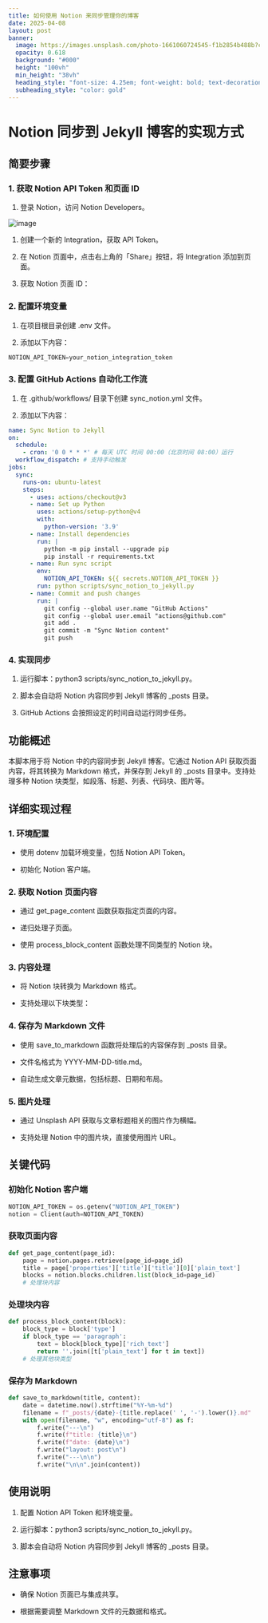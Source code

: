 ```yaml
---
title: 如何使用 Notion 来同步管理你的博客
date: 2025-04-08
layout: post
banner:
  image: https://images.unsplash.com/photo-1661060724545-f1b2854b488b?crop=entropy&cs=tinysrgb&fit=max&fm=jpg&ixid=M3w2OTIwMzJ8MHwxfHJhbmRvbXx8fHx8fHx8fDE3NDQwODYyNjZ8&ixlib=rb-4.0.3&q=80&w=1080
  opacity: 0.618
  background: "#000"
  height: "100vh"
  min_height: "38vh"
  heading_style: "font-size: 4.25em; font-weight: bold; text-decoration: underline"
  subheading_style: "color: gold"
---
```


# Notion 同步到 Jekyll 博客的实现方式

## 简要步骤

### 1. 获取 Notion API Token 和页面 ID

1. 登录 Notion，访问 Notion Developers。

![image](https://prod-files-secure.s3.us-west-2.amazonaws.com/a7a0cc5a-89b9-4cda-8686-1fba0ca52f40/d19c1afe-dea5-4312-9333-786b0ba83054/image.png?X-Amz-Algorithm=AWS4-HMAC-SHA256&X-Amz-Content-Sha256=UNSIGNED-PAYLOAD&X-Amz-Credential=ASIAZI2LB4666T3YMSIJ%2F20250408%2Fus-west-2%2Fs3%2Faws4_request&X-Amz-Date=20250408T042426Z&X-Amz-Expires=3600&X-Amz-Security-Token=IQoJb3JpZ2luX2VjEPT%2F%2F%2F%2F%2F%2F%2F%2F%2F%2FwEaCXVzLXdlc3QtMiJHMEUCIQDXfz%2BtXhkociMSOJn2xAGBjaxkyu3dKD%2FW4QYsuLXD1gIgWB50FWrjhichi3MNc4ctPYkq8k87Mow7bNiFD%2FU2nQ4q%2FwMIbRAAGgw2Mzc0MjMxODM4MDUiDExYS5cjaaD0g2yndyrcA%2BmbIeWejkJAaxPefmz2hbcBHT9eHqlTBMKJfdxph7V%2B6RbRlz6hG2I3JJpdSRjOU0GCCM5H9UtPy%2BXw%2F8IwRZCJiOr2lQUpghplyKUuKJ5u%2BpZVYmwlN3QQt4%2FB%2B1qQ%2FDr1j2Huyj8UOZlolZz9Avc%2Bq9f%2F096FAtcLgWhzFAaCvAkZNCSxfkhpnfPYJt%2FAX%2B1%2FiHbUxtaST4YP7CfXdb55MP5eq09GHb6PB6UEWSoH4wgHfT1B7kt%2B4tIjVGrrmMy7oXuWZIiDtUYNydmFkquVaXQ2lhVbzBX9lsKTJNIpXcspfowqnmr0lbCaE6B2Di9IVUdZyGzV5sDnJTavlr00j8%2Bak21WMOXKSRpvyCZTLmhx7Fdz8lImt%2BPHR%2FuyKFQOawnrEAM2K7ZuLzH3HaoY%2BqfQKAh37au2Pl9Rcr5o%2BKrTeZrxOxdbnNAluou4n3nMB5wnlwX%2Bz7kvXvaoEF8KSUG7y1qjrXC%2BqV3CK6Xg%2F%2B7FKbwGAuMSQzwCufZru3nMQtlFd9IdeiL8qAfOo6%2Fb2ohKMmX4Z3WXgyCntO8tjrNp7oECKnfP%2Fz31H3exP4pSYBYPZxum1uitctLYLo7Xyarh9XEHY5wVwDBOOUZ2BuzBndxXRzTpdMqOMNi40r8GOqUB6%2Fq7fszRr6ylAIU7n%2BLJosOfmKqN45dYVWY9qawTmjqi%2BI71gHBlZyMHmWYwE6vBF0H47DloRKAuJoQIVNelRUKqv7hc4HMXkVQNL9LAo0S401uPwCYiwm3zKa%2FI%2FvLsUFv%2F47NGhW5sLpDeby9U3xsVJmigQH10csS4g9A%2B2guEIwjijyGtM1WyeIF2yoy2r29%2B17MzucXJAS4CAnhTn0Wl9CeB&X-Amz-Signature=1af1b7b5ce14d4303ffc975aae0358a955991fb83ef26cb664a77184da9f7f0f&X-Amz-SignedHeaders=host&x-id=GetObject)

1. 创建一个新的 Integration，获取 API Token。

1. 在 Notion 页面中，点击右上角的「Share」按钮，将 Integration 添加到页面。

1. 获取 Notion 页面 ID：


### 2. 配置环境变量

1. 在项目根目录创建 .env 文件。

1. 添加以下内容：

```javascript
NOTION_API_TOKEN=your_notion_integration_token
```

### 3. 配置 GitHub Actions 自动化工作流

1. 在 .github/workflows/ 目录下创建 sync_notion.yml 文件。

1. 添加以下内容：

```yaml
name: Sync Notion to Jekyll
on:
  schedule:
    - cron: '0 0 * * *' # 每天 UTC 时间 00:00（北京时间 08:00）运行
  workflow_dispatch: # 支持手动触发
jobs:
  sync:
    runs-on: ubuntu-latest
    steps:
      - uses: actions/checkout@v3
      - name: Set up Python
        uses: actions/setup-python@v4
        with:
          python-version: '3.9'
      - name: Install dependencies
        run: |
          python -m pip install --upgrade pip
          pip install -r requirements.txt
      - name: Run sync script
        env:
          NOTION_API_TOKEN: ${{ secrets.NOTION_API_TOKEN }}
        run: python scripts/sync_notion_to_jekyll.py
      - name: Commit and push changes
        run: |
          git config --global user.name "GitHub Actions"
          git config --global user.email "actions@github.com"
          git add .
          git commit -m "Sync Notion content"
          git push
```

### 4. 实现同步

1. 运行脚本：python3 scripts/sync_notion_to_jekyll.py。

1. 脚本会自动将 Notion 内容同步到 Jekyll 博客的 _posts 目录。

1. GitHub Actions 会按照设定的时间自动运行同步任务。

## 功能概述

本脚本用于将 Notion 中的内容同步到 Jekyll 博客。它通过 Notion API 获取页面内容，将其转换为 Markdown 格式，并保存到 Jekyll 的 _posts 目录中。支持处理多种 Notion 块类型，如段落、标题、列表、代码块、图片等。

## 详细实现过程

### 1. 环境配置

- 使用 dotenv 加载环境变量，包括 Notion API Token。

- 初始化 Notion 客户端。

### 2. 获取 Notion 页面内容

- 通过 get_page_content 函数获取指定页面的内容。

- 递归处理子页面。

- 使用 process_block_content 函数处理不同类型的 Notion 块。

### 3. 内容处理

- 将 Notion 块转换为 Markdown 格式。

- 支持处理以下块类型：


### 4. 保存为 Markdown 文件

- 使用 save_to_markdown 函数将处理后的内容保存到 _posts 目录。

- 文件名格式为 YYYY-MM-DD-title.md。

- 自动生成文章元数据，包括标题、日期和布局。

### 5. 图片处理

- 通过 Unsplash API 获取与文章标题相关的图片作为横幅。

- 支持处理 Notion 中的图片块，直接使用图片 URL。

## 关键代码

### 初始化 Notion 客户端

```python
NOTION_API_TOKEN = os.getenv("NOTION_API_TOKEN")
notion = Client(auth=NOTION_API_TOKEN)
```

### 获取页面内容

```python
def get_page_content(page_id):
    page = notion.pages.retrieve(page_id=page_id)
    title = page['properties']['title']['title'][0]['plain_text']
    blocks = notion.blocks.children.list(block_id=page_id)
    # 处理块内容
```

### 处理块内容

```python
def process_block_content(block):
    block_type = block['type']
    if block_type == 'paragraph':
        text = block[block_type]['rich_text']
        return ''.join([t['plain_text'] for t in text])
    # 处理其他块类型
```

### 保存为 Markdown

```python
def save_to_markdown(title, content):
    date = datetime.now().strftime("%Y-%m-%d")
    filename = f"_posts/{date}-{title.replace(' ', '-').lower()}.md"
    with open(filename, "w", encoding="utf-8") as f:
        f.write("---\n")
        f.write(f"title: {title}\n")
        f.write(f"date: {date}\n")
        f.write("layout: post\n")
        f.write("---\n\n")
        f.write("\n\n".join(content))
```

## 使用说明

1. 配置 Notion API Token 和环境变量。

1. 运行脚本：python3 scripts/sync_notion_to_jekyll.py。

1. 脚本会自动将 Notion 内容同步到 Jekyll 博客的 _posts 目录。

## 注意事项

- 确保 Notion 页面已与集成共享。

- 根据需要调整 Markdown 文件的元数据和格式。